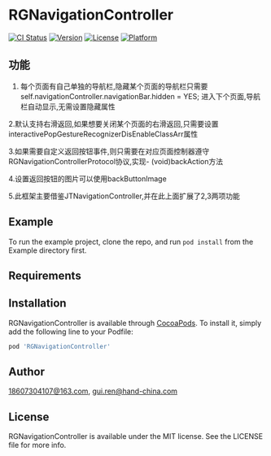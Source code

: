 # RGNavigationController

[![CI Status](https://img.shields.io/travis/18607304107@163.com/RGNavigationController.svg?style=flat)](https://travis-ci.org/18607304107@163.com/RGNavigationController)
[![Version](https://img.shields.io/cocoapods/v/RGNavigationController.svg?style=flat)](https://cocoapods.org/pods/RGNavigationController)
[![License](https://img.shields.io/cocoapods/l/RGNavigationController.svg?style=flat)](https://cocoapods.org/pods/RGNavigationController)
[![Platform](https://img.shields.io/cocoapods/p/RGNavigationController.svg?style=flat)](https://cocoapods.org/pods/RGNavigationController)

## 功能

 1. 每个页面有自己单独的导航栏,隐藏某个页面的导航栏只需要self.navigationController.navigationBar.hidden = YES;
 进入下个页面,导航栏自动显示,无需设置隐藏属性
 
 2.默认支持右滑返回,如果想要关闭某个页面的右滑返回,只需要设置interactivePopGestureRecognizerDisEnableClassArr属性
 
 3.如果需要自定义返回按钮事件,则只需要在对应页面控制器遵守RGNavigationControllerProtocol协议,实现- (void)backAction方法
 
 4.设置返回按钮的图片可以使用backButtonImage
 
 5.此框架主要借鉴JTNavigationController,并在此上面扩展了2,3两项功能

## Example

To run the example project, clone the repo, and run `pod install` from the Example directory first.
 
## Requirements

## Installation

RGNavigationController is available through [CocoaPods](https://cocoapods.org). To install
it, simply add the following line to your Podfile:

```ruby
pod 'RGNavigationController'
```

## Author

18607304107@163.com, gui.ren@hand-china.com

## License

RGNavigationController is available under the MIT license. See the LICENSE file for more info.
